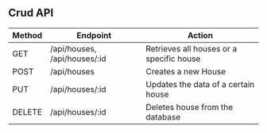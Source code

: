 ## Crud API

| Method | Endpoint | Action |
| ------ | -------- |------- |
| GET    | /api/houses, /api/houses/:id  | Retrieves all houses or a specific house |
| POST   | /api/houses  | Creates a new House |
| PUT    | /api/houses/:id  | Updates the data of a certain house |
| DELETE | /api/houses/:id  | Deletes house from the database |